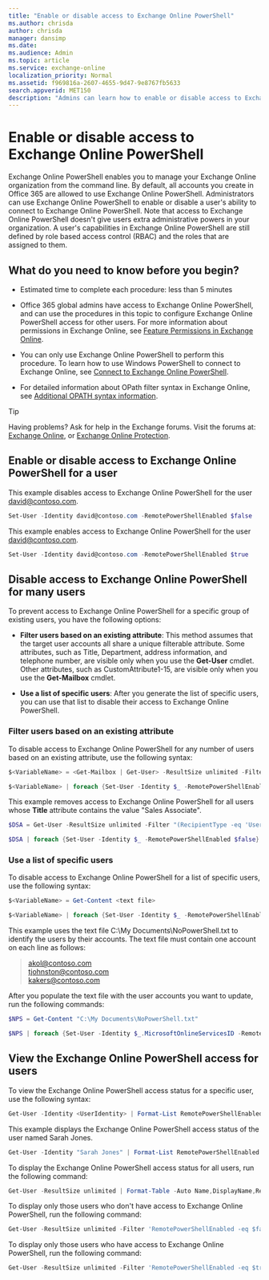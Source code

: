 ```yaml
---
title: "Enable or disable access to Exchange Online PowerShell"
ms.author: chrisda
author: chrisda
manager: dansimp
ms.date:
ms.audience: Admin
ms.topic: article
ms.service: exchange-online
localization_priority: Normal
ms.assetid: f969816a-2607-4655-9d47-9e8767fb5633
search.appverid: MET150
description: "Admins can learn how to enable or disable access to Exchange Online PowerShell for users in their organization"
---
```


# Enable or disable access to Exchange Online PowerShell

Exchange Online PowerShell enables you to manage your Exchange Online organization from the command line. By default, all accounts you create in Office 365 are allowed to use Exchange Online PowerShell. Administrators can use Exchange Online PowerShell to enable or disable a user's ability to connect to Exchange Online PowerShell. Note that access to Exchange Online PowerShell doesn't give users extra administrative powers in your organization. A user's capabilities in Exchange Online PowerShell are still defined by role based access control (RBAC) and the roles that are assigned to them.

## What do you need to know before you begin?

- Estimated time to complete each procedure: less than 5 minutes

- Office 365 global admins have access to Exchange Online PowerShell, and can use the procedures in this topic to configure Exchange Online PowerShell access for other users. For more information about permissions in Exchange Online, see [Feature Permissions in Exchange Online](https://technet.microsoft.com/library/15073ce1-0917-403b-8839-02a2ebc96e16.aspx).

- You can only use Exchange Online PowerShell to perform this procedure. To learn how to use Windows PowerShell to connect to Exchange Online, see [Connect to Exchange Online PowerShell](connect-to-exchange-online-powershell/connect-to-exchange-online-powershell.md).

- For detailed information about OPath filter syntax in Exchange Online, see [Additional OPATH syntax information](../exchange-server/recipient-filters/recipient-filters.md#additional-opath-syntax-information).

> [!TIP]
> Having problems? Ask for help in the Exchange forums. Visit the forums at: [Exchange Online](https://go.microsoft.com/fwlink/p/?linkId=267542), or [Exchange Online Protection](https://go.microsoft.com/fwlink/p/?linkId=285351).

## Enable or disable access to Exchange Online PowerShell for a user

This example disables access to Exchange Online PowerShell for the user david@contoso.com.

```PowerShell
Set-User -Identity david@contoso.com -RemotePowerShellEnabled $false
```

This example enables access to Exchange Online PowerShell for the user david@contoso.com.

```PowerShell
Set-User -Identity david@contoso.com -RemotePowerShellEnabled $true
```

## Disable access to Exchange Online PowerShell for many users

To prevent access to Exchange Online PowerShell for a specific group of existing users, you have the following options:

- **Filter users based on an existing attribute**: This method assumes that the target user accounts all share a unique filterable attribute. Some attributes, such as Title, Department, address information, and telephone number, are visible only when you use the **Get-User** cmdlet. Other attributes, such as CustomAttribute1-15, are visible only when you use the **Get-Mailbox** cmdlet.

- **Use a list of specific users**: After you generate the list of specific users, you can use that list to disable their access to Exchange Online PowerShell.

### Filter users based on an existing attribute

To disable access to Exchange Online PowerShell for any number of users based on an existing attribute, use the following syntax:

```PowerShell
$<VariableName> = <Get-Mailbox | Get-User> -ResultSize unlimited -Filter <Filter>
```

```PowerShell
$<VariableName> | foreach {Set-User -Identity $_ -RemotePowerShellEnabled $false}
```

This example removes access to Exchange Online PowerShell for all users whose **Title** attribute contains the value "Sales Associate".

```PowerShell
$DSA = Get-User -ResultSize unlimited -Filter "(RecipientType -eq 'UserMailbox') -and (Title -like '*Sales Associate*')"
```

```PowerShell
$DSA | foreach {Set-User -Identity $_ -RemotePowerShellEnabled $false}
```

### Use a list of specific users

To disable access to Exchange Online PowerShell for a list of specific users, use the following syntax:

```PowerShell
$<VariableName> = Get-Content <text file>
```

```PowerShell
$<VariableName> | foreach {Set-User -Identity $_ -RemotePowerShellEnabled $false}
```

This example uses the text file C:\My Documents\NoPowerShell.txt to identify the users by their accounts. The text file must contain one account on each line as follows:

> akol@contoso.com <br/> tjohnston@contoso.com <br/> kakers@contoso.com

After you populate the text file with the user accounts you want to update, run the following commands:

```PowerShell
$NPS = Get-Content "C:\My Documents\NoPowerShell.txt"
```

```PowerShell
$NPS | foreach {Set-User -Identity $_.MicrosoftOnlineServicesID -RemotePowerShellEnabled $false}
```

## View the Exchange Online PowerShell access for users

To view the Exchange Online PowerShell access status for a specific user, use the following syntax:

```PowerShell
Get-User -Identity <UserIdentity> | Format-List RemotePowerShellEnabled
```

This example displays the Exchange Online PowerShell access status of the user named Sarah Jones.

```PowerShell
Get-User -Identity "Sarah Jones" | Format-List RemotePowerShellEnabled
```

To display the Exchange Online PowerShell access status for all users, run the following command:

```PowerShell
Get-User -ResultSize unlimited | Format-Table -Auto Name,DisplayName,RemotePowerShellEnabled
```

To display only those users who don't have access to Exchange Online PowerShell, run the following command:

```PowerShell
Get-User -ResultSize unlimited -Filter 'RemotePowerShellEnabled -eq $false'
```

To display only those users who have access to Exchange Online PowerShell, run the following command:

```PowerShell
Get-User -ResultSize unlimited -Filter 'RemotePowerShellEnabled -eq $true'
```
